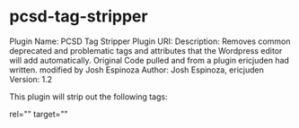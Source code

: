 # pcsd-tag-stripper

Plugin Name: PCSD Tag Stripper
Plugin URI: 
Description: Removes common deprecated and problematic tags and attributes that the Wordpress editor will add automatically. Original Code pulled and from a plugin ericjuden had written. modified by Josh Espinoza
Author: Josh Espinoza, ericjuden
Version: 1.2

This plugin will strip out the following tags:

rel=""
target=""
<br />
<br/>
<BR/>
<br>
<br >
<p>&nbsp;</p>
<b>
</b>
&nbsp;